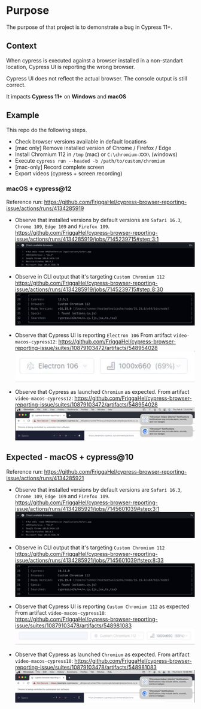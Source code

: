 # Purpose

The purpose of that project is to demonstrate a bug in Cypress 11+.

## Context

When cypress is executed against a browser installed in a non-standart location, Cypress UI is reporting the wrong browser.

Cypress UI does not reflect the actual browser. The console output is still correct.

It impacts **Cypress 11+** on **Windows** and **macOS**

## Example

This repo do the following steps.
- Check browser versions available in default locations
- [mac only] Remove installed version of Chrome / Firefox / Edge
- Install Chromium 112 in `/tmp` (mac) or `C:\chromium-XXX\` (windows)
- Execute `cypress run --headed -b /path/to/custom/chromium`
- [mac-only] Record complete screen
- Export videos (cypress + screen recording)

### macOS + cypress@12

Reference run: https://github.com/FriggaHel/cypress-browser-reporting-issue/actions/runs/4134285919

- Observe that installed versions by default versions are `Safari 16.3`, `Chrome 109`, `Edge 109` and `Firefox 109`.
https://github.com/FriggaHel/cypress-browser-reporting-issue/actions/runs/4134285919/jobs/7145239715#step:3:1
![Installed browsers](/medias/cypress12/available-browser-versions.png)

- Observe in CLI output that it's targeting `Custom Chromium 112`
https://github.com/FriggaHel/cypress-browser-reporting-issue/actions/runs/4134285919/jobs/7145239715#step:8:30
![CLI Reported version](/medias/cypress12/cli-reported-version.png)

- Observe that Cypress UI is reporting `Electron 106`
From artifact `video-macos-cypress12`: https://github.com/FriggaHel/cypress-browser-reporting-issue/suites/10879103472/artifacts/548954028
![UI Reported version](/medias/cypress12/ui-reported-browser.png)

- Observe that Cypress as launched `Chromium` as expected.
From artifact `video-macos-cypress12`: https://github.com/FriggaHel/cypress-browser-reporting-issue/suites/10879103472/artifacts/548954028
![UI Reported version](/medias/cypress12/video-recording.png)

## Expected - macOS + cypress@10

Reference run: https://github.com/FriggaHel/cypress-browser-reporting-issue/actions/runs/4134285921


- Observe that installed versions by default versions are `Safari 16.3`, `Chrome 109`, `Edge 109` and `Firefox 109`.
https://github.com/FriggaHel/cypress-browser-reporting-issue/actions/runs/4134285921/jobs/7145601039#step:3:1
![Installed browsers](/medias/cypress10/available-browser-versions.png)

- Observe in CLI output that it's targeting `Custom Chromium 112`
https://github.com/FriggaHel/cypress-browser-reporting-issue/actions/runs/4134285921/jobs/7145601039#step:8:33
![CLI Reported version](/medias/cypress10/cli-reported-version.png)

- Observe that Cypress UI is reporting `Custom Chromium 112` as expected
From artifact `video-macos-cypress10`: https://github.com/FriggaHel/cypress-browser-reporting-issue/suites/10879103478/artifacts/548981083
![UI Reported version](/medias/cypress10/ui-reported-browser.png)

- Observe that Cypress as launched `Chromium` as expected.
From artifact `video-macos-cypress10`: https://github.com/FriggaHel/cypress-browser-reporting-issue/suites/10879103478/artifacts/548981083
![UI Reported version](/medias/cypress10/video-recording.png)

